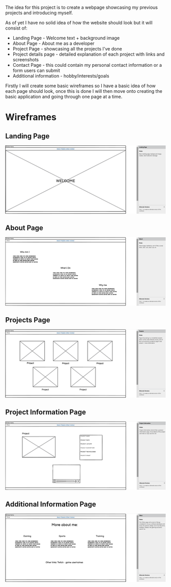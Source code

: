 The idea for this project is to create a webpage showcasing my previous projects and introducing myself.

As of yet I have no solid idea of how the website should look but it will consist of:
* Landing Page - Welcome text + background image
* About Page - About me as a developer
* Project Page - showcasing all the projects I've done
* Project details page - detailed explanation of each project with links and screenshots
* Contact Page - this could contain my personal contact information or a form users can submit
* Additional information - hobby/interests/goals

Firstly I will create some basic wireframes so I have a basic idea of how each page should look, once this is done I will then move onto creating the basic application and going through one page at a time.

# Wireframes

## Landing Page
![Landing Page](/wireframes/landing.png)

## About Page
![About Page](/wireframes/about.png)

## Projects Page
![Projects Page](/wireframes/projects.png)

## Project Information Page
![Project Information Page](/wireframes/project-info.png)

## Additional Information Page
![Additional Information Page](/wireframes/other.png)
